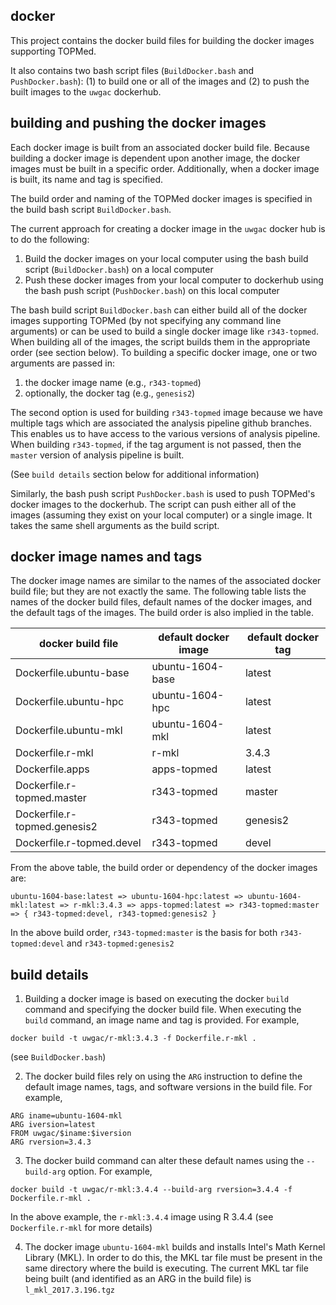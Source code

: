 ## docker ##

This project contains the docker build files for building the docker images supporting TOPMed.

It also contains two bash script files (`BuildDocker.bash` and `PushDocker.bash`):  (1) to build one or all of the images and (2) to push the built images to the `uwgac` dockerhub.

## building and pushing the docker images ##
Each docker image is built from an associated docker build file.  Because building a docker image is dependent upon another image, the docker images must be built in a specific order.  Additionally, when a docker image is built, its name and tag is specified.

The build order and naming of the TOPMed docker images is specified in the build bash script `BuildDocker.bash`.

The current approach for creating a docker image in the `uwgac` docker hub is to do the following:
1. Build the docker images on your local computer using the bash build script (`BuildDocker.bash`) on a local computer
2. Push these docker images from your local computer to dockerhub using the bash push script (`PushDocker.bash`) on this local computer

The bash build script `BuildDocker.bash` can either build all of the docker images supporting TOPMed (by not specifying any command line arguments) or can be used to build a single docker image like `r343-topmed`.  When building all of the images, the script builds them in the appropriate order (see section below).  To building a specific docker image, one or two arguments are passed in:
1. the docker image name (e.g., `r343-topmed`)
2. optionally, the docker tag (e.g., `genesis2`)

The second option is used for building `r343-topmed` image because we have multiple tags which are associated the analysis pipeline github branches.  This enables us to have access to the various versions of analysis pipeline.  When building `r343-topmed`, if the tag argument is not passed, then the `master` version of analysis pipeline is built.

(See `build details` section below for additional information)

Similarly, the bash push script `PushDocker.bash` is used to push TOPMed's docker images to the dockerhub.  The script can push either all of the images (assuming they exist on your local computer) or a single image.  It takes the same shell arguments as the build script.

## docker image names and tags ##
The docker image names are similar to the names of the associated docker build file; but they are not exactly the same.  The following table lists the names of the docker build files, default names of the docker images, and the default tags of the images.  The build order is also implied in the table.

| docker build file | default docker image | default docker tag |
| --- | --- | --- |
| Dockerfile.ubuntu-base | ubuntu-1604-base | latest |
| Dockerfile.ubuntu-hpc | ubuntu-1604-hpc | latest |
| Dockerfile.ubuntu-mkl | ubuntu-1604-mkl | latest |
| Dockerfile.r-mkl | r-mkl | 3.4.3 |
| Dockerfile.apps | apps-topmed | latest |
| Dockerfile.r-topmed.master | r343-topmed | master |
| Dockerfile.r-topmed.genesis2 | r343-topmed | genesis2 |
| Dockerfile.r-topmed.devel | r343-topmed | devel |

From the above table, the build order or dependency of the docker images are:

`ubuntu-1604-base:latest => ubuntu-1604-hpc:latest => ubuntu-1604-mkl:latest => r-mkl:3.4.3 => apps-topmed:latest => r343-topmed:master => { r343-topmed:devel, r343-topmed:genesis2 }`

In the above build order, `r343-topmed:master` is the basis for both `r343-topmed:devel` and `r343-topmed:genesis2`
## build details ##
1. Building a docker image is based on executing the docker `build` command and specifying the docker build file.  When executing the `build` command, an image name and tag is provided. For example,
```{r}
docker build -t uwgac/r-mkl:3.4.3 -f Dockerfile.r-mkl .
```
(see `BuildDocker.bash`)

2. The docker build files rely on using the `ARG` instruction to define the default image names, tags, and software versions in the build file.  For example,
```{r}
ARG iname=ubuntu-1604-mkl
ARG iversion=latest
FROM uwgac/$iname:$iversion
ARG rversion=3.4.3
```
3. The docker build command can alter these default names using the `--build-arg` option.  For example,
```{r}
docker build -t uwgac/r-mkl:3.4.4 --build-arg rversion=3.4.4 -f Dockerfile.r-mkl .
```
In the above example, the `r-mkl:3.4.4` image using R 3.4.4 (see `Dockerfile.r-mkl` for more details)

4. The docker image `ubuntu-1604-mkl` builds and installs Intel's Math Kernel Library (MKL).  In order to do this, the MKL tar file must be present in the same directory where the build is executing.  The current MKL tar file being built (and identified as an ARG in the build file) is `l_mkl_2017.3.196.tgz`
